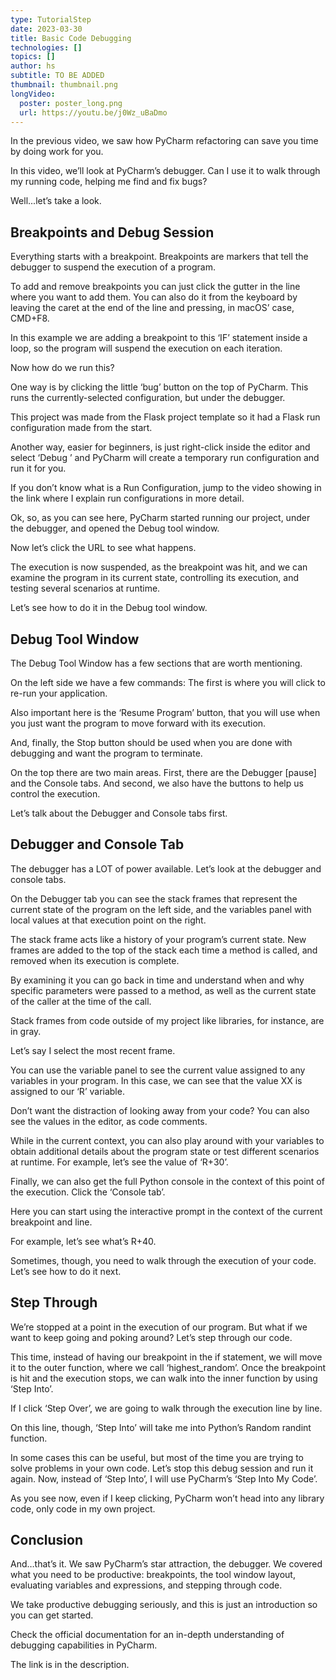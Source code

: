 ```yaml
---
type: TutorialStep
date: 2023-03-30
title: Basic Code Debugging
technologies: []
topics: []
author: hs
subtitle: TO BE ADDED
thumbnail: thumbnail.png
longVideo:
  poster: poster_long.png
  url: https://youtu.be/j0Wz_uBaDmo
---
```


In the previous video, we saw how PyCharm refactoring can save you time by doing work for you.

In this video, we’ll look at PyCharm’s debugger. Can I use it to walk through my running code, helping me find and fix bugs?

Well...let’s take a look.

## Breakpoints and Debug Session
Everything starts with a breakpoint. Breakpoints are markers that tell the debugger to suspend the execution of a program.

To add and remove breakpoints you can just click the gutter in the line where you want to add them. You can also do it from the keyboard by leaving the caret at the end of the line and pressing, in macOS’ case, CMD+F8.

In this example we are adding a breakpoint to this ‘IF’ statement inside a loop, so the program will suspend the execution on each iteration.

Now how do we run this?

One way is by clicking the little ‘bug’ button on the top of PyCharm. This runs the currently-selected configuration, but under the debugger.

This project was made from the Flask project template so it had a Flask run configuration made from the start.

Another way, easier for beginners, is just right-click inside the editor and select ‘Debug <name>’ and PyCharm will create a temporary run configuration and run it for you.

If you don’t know what is a Run Configuration, jump to the video showing in the link where I explain run configurations in more detail.

Ok, so, as you can see here, PyCharm started running our project, under the debugger, and opened the Debug tool window.

Now let’s click the URL to see what happens.

The execution is now suspended, as the breakpoint was hit, and we can examine the program in its current state, controlling its execution, and testing several scenarios at runtime.

Let’s see how to do it in the Debug tool window.

## Debug Tool Window
The Debug Tool Window has a few sections that are worth mentioning.

On the left side we have a few commands:
The first is where you will click to re-run your application.

Also important here is the ‘Resume Program’ button, that you will use when you just want the program to move forward with its execution.

And, finally, the Stop button should be used when you are done with debugging and want the program to terminate.

On the top there are two main areas.
First, there are the Debugger [pause] and the Console tabs.
And second, we also have the buttons to help us control the execution.

Let’s talk about the Debugger and Console tabs first.

## Debugger and Console Tab
The debugger has a LOT of power available. Let’s look at the debugger and console tabs.

On the Debugger tab you can see the stack frames that represent the current state of the program on the left side, and the variables panel with local values at that execution point on the right.

The stack frame acts like a history of your program’s current state. New frames are added to the top of the stack each time a method is called, and removed when its execution is complete.

By examining it you can go back in time and understand when and why specific parameters were passed to a method, as well as the current state of the caller at the time of the call.

Stack frames from code outside of my project like libraries, for instance, are in gray.

Let’s say I select the most recent frame.

You can use the variable panel to see the current value assigned to any variables in your program.
In this case, we can see that the value XX is assigned to our ‘R’ variable.

Don’t want the distraction of looking away from your code?
You can also see the values in the editor, as code comments.

While in the current context, you can also play around with your variables to obtain additional details about the program state or test different scenarios at runtime.
For example, let’s see the value of ‘R+30’.

Finally, we can also get the full Python console in the context of this point of the execution.
Click the ‘Console tab’.

Here you can start using the interactive prompt in the context of the current breakpoint and line.

For example, let’s see what’s R+40.

Sometimes, though, you need to walk through the execution of your code.
Let’s see how to do it next.

## Step Through
We’re stopped at a point in the execution of our program. But what if we want to keep going and poking around? Let’s step through our code.

This time, instead of having our breakpoint in the if statement, we will move it to the outer function, where we call ‘highest_random’.
Once the breakpoint is hit and the execution stops, we can walk into the inner function by using ‘Step Into’.

If I click ‘Step Over’, we are going to walk through the execution line by line.

On this line, though, ‘Step Into’ will take me into Python’s Random randint function.

In some cases this can be useful, but most of the time you are trying to solve problems in your own code.
Let’s stop this debug session and run it again. Now, instead of ‘Step Into’, I will use PyCharm’s ‘Step Into My Code’.

As you see now, even if I keep clicking, PyCharm won’t head into any library code, only code in my own project.

## Conclusion
And…that’s it.
We saw PyCharm’s star attraction, the debugger. We covered what you need to be productive: breakpoints, the tool window layout, evaluating variables and expressions, and stepping through code.

We take productive debugging seriously, and this is just an introduction so you can get started.

Check the official documentation for an in-depth understanding of debugging capabilities in PyCharm.

The link is in the description.
